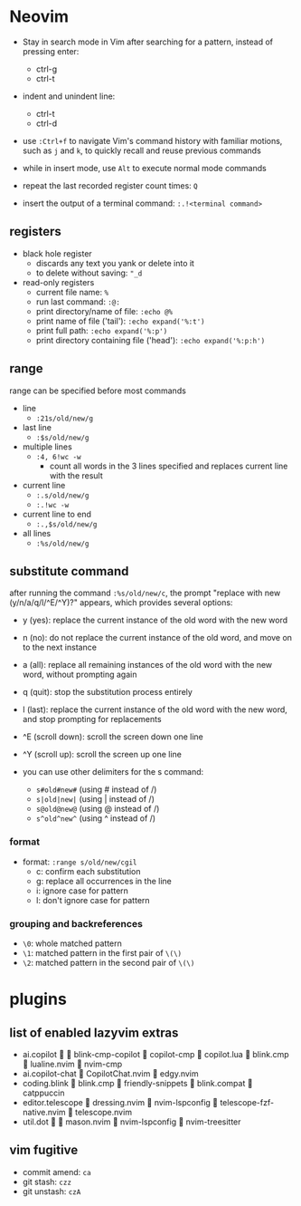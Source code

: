 # Neovim

- Stay in search mode in Vim after searching for a pattern, instead of pressing enter:
  - ctrl-g
  - ctrl-t

- indent and unindent line:
  - ctrl-t
  - ctrl-d

- use `:Ctrl+f` to navigate Vim's command history with familiar motions, such as `j` and `k`, to quickly recall and reuse previous commands

- while in insert mode, use `Alt` to execute normal mode commands
- repeat the last recorded register count times: `Q`
- insert the output of a terminal command: `:.!<terminal command>`

## registers

- black hole register
  - discards any text you yank or delete into it
  - to delete without saving: `"_d`
- read-only registers
  - current file name: `%`
  - run last command: `:@:`
  - print directory/name of file: `:echo @%`
  - print name of file ('tail'): `:echo expand('%:t')`
  - print full path: `:echo expand('%:p')`
  - print directory containing file ('head'): `:echo expand('%:p:h')`

## range

range can be specified before most commands

- line
  - `:21s/old/new/g`
- last line
  - `:$s/old/new/g`
- multiple lines
  - `:4, 6!wc -w`
    - count all words in the 3 lines specified and replaces current line with the result
- current line
  - `:.s/old/new/g`
  - `:.!wc -w`
- current line to end
  - `:.,$s/old/new/g`
- all lines
  - `:%s/old/new/g`

## substitute command

after running the command `:%s/old/new/c`, the prompt "replace with new (y/n/a/q/l/^E/^Y)?" appears, which provides several options:
- y (yes): replace the current instance of the old word with the new word
- n (no): do not replace the current instance of the old word, and move on to the next instance
- a (all): replace all remaining instances of the old word with the new word, without prompting again
- q (quit): stop the substitution process entirely
- l (last): replace the current instance of the old word with the new word, and stop prompting for replacements
- ^E (scroll down): scroll the screen down one line
- ^Y (scroll up): scroll the screen up one line

- you can use other delimiters for the s command:
  - `s#old#new#` (using # instead of /)
  - `s|old|new|` (using | instead of /)
  - `s@old@new@` (using @ instead of /)
  - `s^old^new^` (using ^ instead of /)

### format

- format: `:range s/old/new/cgil`
  - c: confirm each substitution
  - g: replace all occurrences in the line
  - i: ignore case for pattern
  - l: don't ignore case for pattern

### grouping and backreferences

- `\0`: whole matched pattern
- `\1`: matched pattern in the first pair of `\(\)`
- `\2`: matched pattern in the second pair of `\(\)`

# plugins

## list of enabled lazyvim extras

- ai.copilot    blink-cmp-copilot  copilot-cmp  copilot.lua  blink.cmp  lualine.nvim  nvim-cmp
- ai.copilot-chat  CopilotChat.nvim  edgy.nvim
- coding.blink  blink.cmp  friendly-snippets  blink.compat  catppuccin
- editor.telescope  dressing.nvim  nvim-lspconfig  telescope-fzf-native.nvim  telescope.nvim
- util.dot    mason.nvim  nvim-lspconfig  nvim-treesitter

## vim fugitive

- commit amend: `ca`
- git stash: `czz`
- git unstash: `czA`
